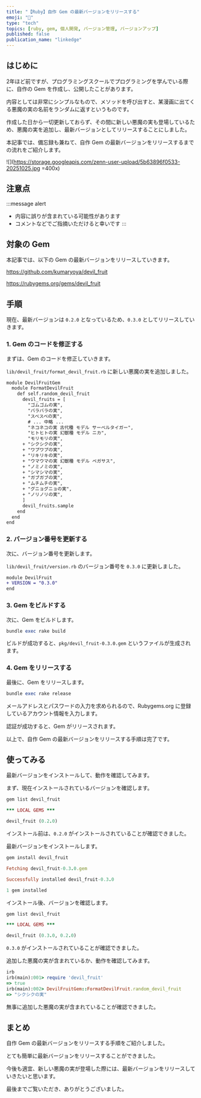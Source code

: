 ```yaml
---
title: "【Ruby】自作 Gem の最新バージョンをリリースする"
emoji: "💎"
type: "tech"
topics: [ruby, gem, 個人開発, バージョン管理, バージョンアップ]
published: false
publication_name: "linkedge"
---
```


## はじめに

2年ほど前ですが、プログラミングスクールでプログラミングを学んでいる際に、自作の Gem を作成し、公開したことがあります。

内容としては非常にシンプルなもので、メソッドを呼び出すと、某漫画に出てくる悪魔の実の名前をランダムに返すというものです。

作成した日から一切更新しておらず、その間に新しい悪魔の実も登場しているため、悪魔の実を追加し、最新バージョンとしてリリースすることにしました。

本記事では、備忘録も兼ねて、自作 Gem の最新バージョンをリリースするまでの流れをご紹介します。

![](https://storage.googleapis.com/zenn-user-upload/5b63896f0533-20251025.jpg =400x)

## 注意点

:::message alert
- 内容に誤りが含まれている可能性があります
- コメントなどでご指摘いただけると幸いです
:::

## 対象の Gem

本記事では、以下の Gem の最新バージョンをリリースしていきます。

https://github.com/kumaryoya/devil_fruit

https://rubygems.org/gems/devil_fruit

## 手順

現在、最新バージョンは `0.2.0` となっているため、`0.3.0` としてリリースしていきます。

### 1. Gem のコードを修正する

まずは、Gem のコードを修正していきます。

`lib/devil_fruit/format_devil_fruit.rb` に新しい悪魔の実を追加しました。

```diff ruby:lib/devil_fruit/format_devil_fruit.rb
module DevilFruitGem
  module FormatDevilFruit
    def self.random_devil_fruit
      devil_fruits = [
        "ゴムゴムの実",
        "バラバラの実",
        "スベスベの実",
        # ... 中略 ...
        "ネコネコの実 古代種 モデル サーベルタイガー",
        "ヒトヒトの実 幻獣種 モデル ニカ",
        "モリモリの実",
      + "シクシクの実",
      + "ワプワプの実",
      + "リキリキの実",
      + "ウマウマの実 幻獣種 モデル ペガサス",
      + "ノミノミの実",
      + "シマシマの実",
      + "ガブガブの実",
      + "ムチムチの実",
      + "グニョグニョの実",
      + "ノリノリの実",
      ]
      devil_fruits.sample
    end
  end
end
```

### 2. バージョン番号を更新する

次に、バージョン番号を更新します。

`lib/devil_fruit/version.rb` のバージョン番号を `0.3.0` に更新しました。

```diff ruby:lib/devil_fruit/version.rb
module DevilFruit
+ VERSION = "0.3.0"
end
```

### 3. Gem をビルドする

次に、Gem をビルドします。

```ruby
bundle exec rake build
```

ビルドが成功すると、`pkg/devil_fruit-0.3.0.gem` というファイルが生成されます。

### 4. Gem をリリースする

最後に、Gem をリリースします。

```ruby
bundle exec rake release
```

メールアドレスとパスワードの入力を求められるので、Rubygems.org に登録しているアカウント情報を入力します。

認証が成功すると、Gem がリリースされます。

以上で、自作 Gem の最新バージョンをリリースする手順は完了です。

## 使ってみる

最新バージョンをインストールして、動作を確認してみます。

まず、現在インストールされているバージョンを確認します。

```ruby
gem list devil_fruit

*** LOCAL GEMS ***

devil_fruit (0.2.0)
```

インストール前は、`0.2.0` がインストールされていることが確認できました。

最新バージョンをインストールします。

```ruby
gem install devil_fruit

Fetching devil_fruit-0.3.0.gem

Successfully installed devil_fruit-0.3.0

1 gem installed
```

インストール後、バージョンを確認します。

```ruby
gem list devil_fruit

*** LOCAL GEMS ***

devil_fruit (0.3.0, 0.2.0)
```

`0.3.0` がインストールされていることが確認できました。

追加した悪魔の実が含まれているか、動作を確認してみます。

```ruby
irb
irb(main):001> require 'devil_fruit'
=> true
irb(main):002> DevilFruitGem::FormatDevilFruit.random_devil_fruit
=> "シクシクの実"
```

無事に追加した悪魔の実が含まれていることが確認できました。

## まとめ

自作 Gem の最新バージョンをリリースする手順をご紹介しました。

とても簡単に最新バージョンをリリースすることができました。

今後も適宜、新しい悪魔の実が登場した際には、最新バージョンをリリースしていきたいと思います。

最後までご覧いただき、ありがとうございました。
